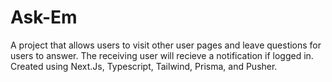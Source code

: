 # Ask-Em

A project that allows users to visit other user pages and leave questions for users to answer. The receiving user will recieve a notification if logged in. Created using Next.Js, Typescript, Tailwind, Prisma, and Pusher.
